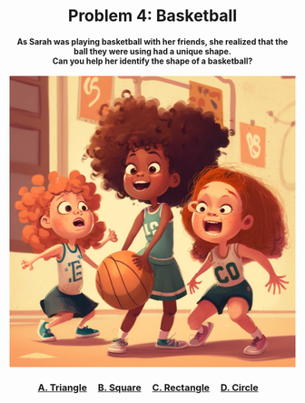 <h1 align="center">
Problem 4: Basketball
</h1>

<h4 align="center">
As Sarah was playing basketball with her friends, she realized that the ball they were using had a unique shape.<br/>Can you help her identify the shape of a basketball?
</h4>

<p align="center">
<img src="ball.png" height="512"/>
</p>

<h3 align="center"><span><a href="https://raw.githubusercontent.com/rain1024/math/main/assets/lose0.png">A. Triangle</a></span>&nbsp;&nbsp;&nbsp;&nbsp;
<span><a href="https://raw.githubusercontent.com/rain1024/math/main/assets/lose0.png">B. Square</a></span>&nbsp;&nbsp;&nbsp;&nbsp;
<span><a href="https://raw.githubusercontent.com/rain1024/math/main/assets/lose0.png">C. Rectangle</a></span>&nbsp;&nbsp;&nbsp;&nbsp;
<span><a href="https://raw.githubusercontent.com/rain1024/math/main/assets/win0.png">D. Circle</a></span>&nbsp;&nbsp;&nbsp;&nbsp;
</h3>